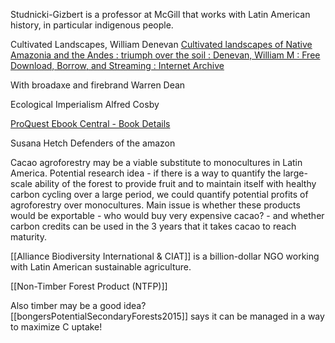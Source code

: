 
Studnicki-Gizbert is a professor at McGill that works with Latin American history, in particular indigenous people.

Cultivated Landscapes, William Denevan
[Cultivated landscapes of Native Amazonia and the Andes : triumph over the soil : Denevan, William M : Free Download, Borrow, and Streaming : Internet Archive](https://archive.org/details/cultivatedlandsc0000dene/page/n9/mode/2up)

With broadaxe and firebrand
Warren Dean

Ecological Imperialism
Alfred Cosby

[ProQuest Ebook Central - Book Details](https://ebookcentral.proquest.com/lib/mcgill/detail.action?docID=909497)

Susana Hetch
Defenders of the amazon

Cacao agroforestry may be a viable substitute to monocultures in Latin America. Potential research idea - if there is a way to quantify the large-scale ability of the forest to provide fruit and to maintain itself with healthy carbon cycling over a large period, we could quantify potential profits of agroforestry over monocultures.
	Main issue is whether these products would be exportable - who would buy very expensive cacao? - and whether carbon credits can be used in the 3 years that it takes cacao to reach maturity.


[[Alliance Biodiversity International & CIAT]] is a billion-dollar NGO working with Latin American sustainable agriculture.

[[Non-Timber Forest Product (NTFP)]]

Also timber may be a good idea? [[bongersPotentialSecondaryForests2015]] says it can be managed in a way to maximize C uptake!

